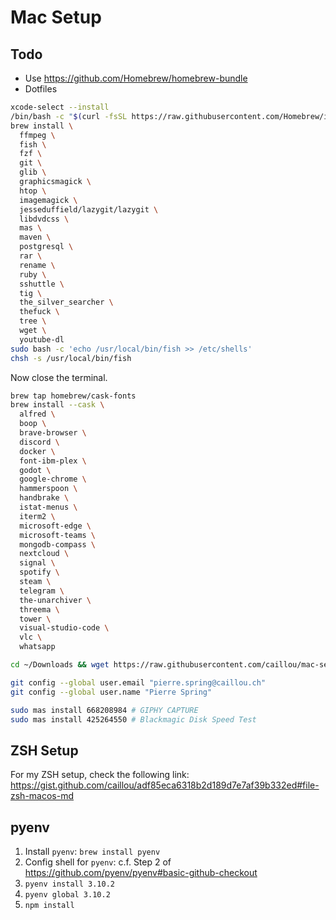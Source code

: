 # Mac Setup

## Todo

- Use https://github.com/Homebrew/homebrew-bundle
- Dotfiles

```bash
xcode-select --install
/bin/bash -c "$(curl -fsSL https://raw.githubusercontent.com/Homebrew/install/master/install.sh)"
brew install \
  ffmpeg \
  fish \
  fzf \
  git \
  glib \
  graphicsmagick \
  htop \
  imagemagick \
  jesseduffield/lazygit/lazygit \
  libdvdcss \
  mas \
  maven \
  postgresql \
  rar \
  rename \
  ruby \
  sshuttle \
  tig \
  the_silver_searcher \
  thefuck \
  tree \
  wget \
  youtube-dl
sudo bash -c 'echo /usr/local/bin/fish >> /etc/shells'
chsh -s /usr/local/bin/fish
```

Now close the terminal.

```bash
brew tap homebrew/cask-fonts
brew install --cask \
  alfred \
  boop \
  brave-browser \
  discord \
  docker \
  font-ibm-plex \
  godot \
  google-chrome \
  hammerspoon \
  handbrake \
  istat-menus \
  iterm2 \
  microsoft-edge \
  microsoft-teams \
  mongodb-compass \
  nextcloud \
  signal \
  spotify \
  steam \
  telegram \
  the-unarchiver \
  threema \
  tower \
  visual-studio-code \
  vlc \
  whatsapp

cd ~/Downloads && wget https://raw.githubusercontent.com/caillou/mac-setup/main/ayu%20dark.itermcolors && open "ayu Dark.itermcolors"

git config --global user.email "pierre.spring@caillou.ch"
git config --global user.name "Pierre Spring"

sudo mas install 668208984 # GIPHY CAPTURE
sudo mas install 425264550 # Blackmagic Disk Speed Test
```

## ZSH Setup

For my ZSH setup, check the following link: https://gist.github.com/caillou/adf85eca6318b2d189d7e7af39b332ed#file-zsh-macos-md

## pyenv

1. Install `pyenv`: `brew install pyenv`
2. Config shell for `pyenv`: c.f. Step 2 of https://github.com/pyenv/pyenv#basic-github-checkout
3. `pyenv install 3.10.2`
4. `pyenv global 3.10.2`
5. `npm install`

